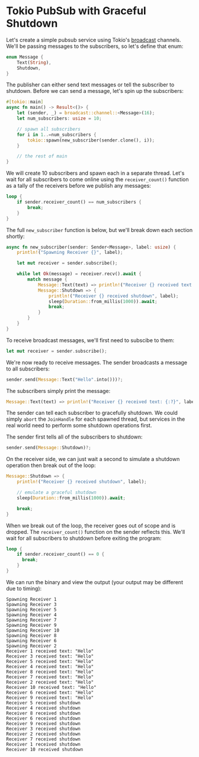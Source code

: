 # Tokio PubSub with Graceful Shutdown

Let's create a simple pubsub service using Tokio's [broadcast](https://docs.rs/tokio/latest/tokio/sync/broadcast/index.html) channels.  We'll be passing messages to the subscribers, so let's define that enum:

```rust
enum Message {
    Text(String),
    Shutdown,
}
```

The publisher can either send text messages or tell the subscriber to shutdown.  Before we can send a message, let's spin up the subscribers:

```rust
#[tokio::main]
async fn main() -> Result<()> {
    let (sender, _) = broadcast::channel::<Message>(16);
    let num_subscribers: usize = 10;

    // spawn all subscribers
    for i in 1..=num_subscribers {
        tokio::spawn(new_subscriber(sender.clone(), i));
    }

    // the rest of main
}
```

We will create 10 subscribers and spawn each in a separate thread.  Let's wait for all subscribers to come online using the `receiver_count()` function as a tally of the receivers before we publish any messages:

```rust
loop {
    if sender.receiver_count() == num_subscribers {
        break;
    }
}
```

The full `new_subscriber` function is below, but we'll break down each section shortly:

```rust
async fn new_subscriber(sender: Sender<Message>, label: usize) {
    println!("Spawning Receiver {}", label);

    let mut receiver = sender.subscribe();

    while let Ok(message) = receiver.recv().await {
        match message {
            Message::Text(text) => println!("Receiver {} received text: {:?}", label, text),
            Message::Shutdown => {
                println!("Receiver {} received shutdown", label);
                sleep(Duration::from_millis(1000)).await;
                break;
            }
        }
    }
}
```

To receive broadcast messages, we'll first need to subscibe to them:

```rust
let mut receiver = sender.subscribe();
```

We're now ready to receive messages.  The sender broadcasts a message to all subscribers:

```rust
sender.send(Message::Text("Hello".into()))?;
```
The subscribers simply print the message:

```rust
Message::Text(text) => println!("Receiver {} received text: {:?}", label, text),
```

The sender can tell each subscriber to gracefully shutdown.  We could simply `abort` the `JoinHandle` for each spawned thread, but services in the real world need to perform some shutdown operations first.  

The sender first tells all of the subscribers to shutdown:

```rust
sender.send(Message::Shutdown)?;
```

On the receiver side, we can just wait a second to simulate a shutdown operation then break out of the loop:

```rust
Message::Shutdown => {
    println!("Receiver {} received shutdown", label);

    // emulate a graceful shutdown
    sleep(Duration::from_millis(1000)).await;

    break;
}
```

When we break out of the loop, the receiver goes out of scope and is dropped.  The `receiver_count()` function on the sender reflects this.  We'll wait for all subscribers to shutdown before exiting the program:

```rust
loop {
    if sender.receiver_count() == 0 {
      break;
    }
}
```

We can run the binary and view the output (your output may be different due to timing):

```text
Spawning Receiver 1
Spawning Receiver 3
Spawning Receiver 5
Spawning Receiver 4
Spawning Receiver 7
Spawning Receiver 9
Spawning Receiver 10
Spawning Receiver 8
Spawning Receiver 6
Spawning Receiver 2
Receiver 1 received text: "Hello"
Receiver 3 received text: "Hello"
Receiver 5 received text: "Hello"
Receiver 4 received text: "Hello"
Receiver 8 received text: "Hello"
Receiver 7 received text: "Hello"
Receiver 2 received text: "Hello"
Receiver 10 received text: "Hello"
Receiver 6 received text: "Hello"
Receiver 9 received text: "Hello"
Receiver 5 received shutdown
Receiver 4 received shutdown
Receiver 8 received shutdown
Receiver 6 received shutdown
Receiver 9 received shutdown
Receiver 3 received shutdown
Receiver 2 received shutdown
Receiver 7 received shutdown
Receiver 1 received shutdown
Receiver 10 received shutdown
```

